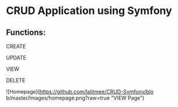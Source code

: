 CRUD Application using Symfony
===


## Functions:

CREATE

UPDATE

VIEW

DELETE

![Homepage](https://github.com/lalitmee/CRUD-Symfony/blo b/master/Images/homepage.png?raw=true "VIEW Page")
